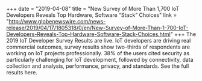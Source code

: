 +++
date = "2019-04-08"
title = "New Survey of More Than 1,700 IoT Developers Reveals Top Hardware, Software “Stack” Choices"
link = "http://www.globenewswire.com/news-release/2019/04/17/1805318/0/en/New-Survey-of-More-Than-1-700-IoT-Developers-Reveals-Top-Hardware-Software-Stack-Choices.html"
+++
The 2019 IoT Developer Survey Results are live. IoT developers are driving real commercial outcomes, survey results show two-thirds of respondents are working on IoT projects professionally. 38% of the users cited security as particularly challenging for IoT development, followed by connectivity, data collection and analysis, performance, privacy, and standards. See the full results here.